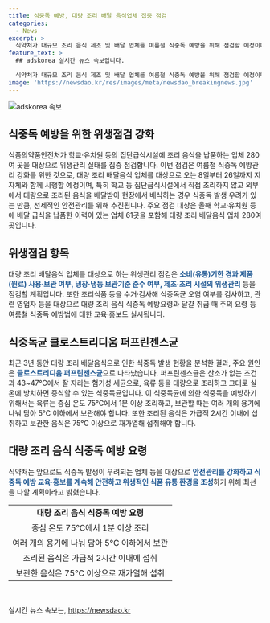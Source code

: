 ```yaml
---
title: 식중독 예방, 대량 조리 배달 음식업체 집중 점검
categories:
  - News
excerpt: >
  식약처가 대규모 조리 음식 제조 및 배달 업체를 여름철 식중독 예방을 위해 점검할 예정이다. 이번 점검은 학교 및 유치원 등 집단급식시설에서의 위생 및 안전을 강화하기 위한 것으로, 배달된 음식에 대한 위생 점검과 식중독균 오염 여부 확인이 주요하다. 특히 식중독 예방법에 대한 교육과 홍보도 병행되며, 클로스트리디움 퍼프린젠스균에 의한 식중독 예방을 위한 방안도 강조된다. 더불어 식약처는 향후도 안전한 식품 환경 조성을 위해 노력할 것이라 밝혔다. (150자)
feature_text: >
  ## adskorea 실시간 뉴스 속보입니다.

  식약처가 대규모 조리 음식 제조 및 배달 업체를 여름철 식중독 예방을 위해 점검할 예정이다. 이번 점검은 학교 및 유치원 등 집단급식시설에서의 위생 및 안전을 강화하기 위한 것으로, 배달된 음식에 대한 위생 점검과 식중독균 오염 여부 확인이 주요하다. 특히 식중독 예방법에 대한 교육과 홍보도 병행되며, 클로스트리디움 퍼프린젠스균에 의한 식중독 예방을 위한 방안도 강조된다. 더불어 식약처는 향후도 안전한 식품 환경 조성을 위해 노력할 것이라 밝혔다. (150자)
image: 'https://newsdao.kr/res/images/meta/newsdao_breakingnews.jpg'
---
```


<p><img src="https://newsdao.kr/res/images/meta/newsdao_breakingnews.jpg" alt="adskorea 속보" /></p>

<h2 data-ke-size="size26">식중독 예방을 위한 위생점검 강화</h2>

<p data-ke-size="size16">식품의약품안전처가 학교·유치원 등의 집단급식시설에 조리 음식을 납품하는 업체 280여 곳을 대상으로 위생관리 실태를 집중 점검합니다. 이번 점검은 여름철 식중독 예방관리 강화를 위한 것으로, 대량 조리 배달음식 업체를 대상으로 오는 8일부터 26일까지 지자체와 함께 시행할 예정이며, 특히 학교 등 집단급식시설에서 직접 조리하지 않고 외부에서 대량으로 조리된 음식을 배달받아 현장에서 배식하는 경우 식중독 발생 우려가 있는 만큼, 선제적인 안전관리를 위해 추진됩니다. 주요 점검 대상은 올해 학교·유치원 등에 배달 급식을 납품한 이력이 있는 업체 61곳을 포함해 대량 조리 배달음식 업체 280여 곳입니다.</p>

<h2 data-ke-size="size26">위생점검 항목</h2>

<p data-ke-size="size16">대량 조리 배달음식 업체를 대상으로 하는 위생관리 점검은 <b><span style="color: #1a5490;">소비(유통)기한 경과 제품(원료) 사용·보관 여부, 냉장·냉동 보관기준 준수 여부, 제조·조리 시설의 위생관리</span></b> 등을 점검할 계획입니다. 또한 조리식품 등을 수거·검사해 식중독균 오염 여부를 검사하고, 관련 영업자 등을 대상으로 대량 조리 음식 식중독 예방요령과 달걀 취급 때 주의 요령 등 여름철 식중독 예방법에 대한 교육·홍보도 실시됩니다.</p>

<h2 data-ke-size="size26">식중독균 클로스트리디움 퍼프린젠스균</h2>

<p data-ke-size="size16">최근 3년 동안 대량 조리 배달음식으로 인한 식중독 발생 현황을 분석한 결과, 주요 원인은 <b><span style="color: #1a5490;">클로스트리디움 퍼프린젠스균</span></b>으로 나타났습니다. 퍼프린젠스균은 산소가 없는 조건과 43~47℃에서 잘 자라는 혐기성 세균으로, 육류 등을 대량으로 조리하고 그대로 실온에 방치하면 증식할 수 있는 식중독균입니다. 이 식중독균에 의한 식중독을 예방하기 위해서는 육류는 중심 온도 75℃에서 1분 이상 조리하고, 보관할 때는 여러 개의 용기에 나눠 담아 5℃ 이하에서 보관해야 합니다. 또한 조리된 음식은 가급적 2시간 이내에 섭취하고 보관한 음식은 75℃ 이상으로 재가열해 섭취해야 합니다.</p>

<h2 data-ke-size="size26">대량 조리 음식 식중독 예방 요령</h2>

<p data-ke-size="size16">식약처는 앞으로도 식중독 발생이 우려되는 업체 등을 대상으로 <b><span style="color: #1a5490;">안전관리를 강화하고 식중독 예방 교육·홍보를 계속해 안전하고 위생적인 식품 유통 환경을 조성</span></b>하기 위해 최선을 다할 계획이라고 밝혔습니다.</p>

<table>
    <tr>
        <td style="text-align: center; height: 17px;"><b>대량 조리 음식 식중독 예방 요령</b></td>
    </tr>
    <tr>
        <td style="text-align: center; height: 17px;">중심 온도 75℃에서 1분 이상 조리</td>
    </tr>
    <tr>
        <td style="text-align: center; height: 17px;">여러 개의 용기에 나눠 담아 5℃ 이하에서 보관</td>
    </tr>
    <tr>
        <td style="text-align: center; height: 17px;">조리된 음식은 가급적 2시간 이내에 섭취</td>
    </tr>
    <tr>
        <td style="text-align: center; height: 17px;">보관한 음식은 75℃ 이상으로 재가열해 섭취</td>
    </tr>
</table>

<p data-ke-size="size16">&nbsp;</p>
실시간 뉴스 속보는, <a href="https://newsdao.kr" rel="dofollow">https://newsdao.kr</a>



